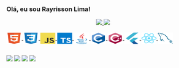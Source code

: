 ### Olá, eu sou Rayrisson Lima!

  <div align="center">
    <a href="https://github.com/rayrisson">
    <img height="180em" src="https://github-readme-stats.vercel.app/api?username=rayrisson&show_icons=true&theme=github_dark&include_all_commits=true&count_private=true"/>
    <img height="180em" src="https://github-readme-stats.vercel.app/api/top-langs/?username=rayrisson&layout=compact&langs_count=8&theme=github_dark"/>
  </div>
  
  <div style="display: inline_block"><br>
    <img align="center" alt="HTML 5" height="30" width="40" src="https://github.com/devicons/devicon/blob/master/icons/html5/html5-original.svg">
    <img align="center" alt="CSS 3" height="30" width="40" src="https://github.com/devicons/devicon/blob/master/icons/css3/css3-original.svg">
    <img align="center" alt="Javascript" height="30" width="40" src="https://github.com/devicons/devicon/blob/master/icons/javascript/javascript-original.svg">
    <img align="center" alt="Javascript" height="30" width="40" src="https://github.com/devicons/devicon/blob/master/icons/typescript/typescript-original.svg">
    <img align="center" alt="Java" height="30" width="40" src="https://github.com/devicons/devicon/blob/master/icons/java/java-original.svg">
    <img align="center" alt="C" height="30" width="40" src="https://github.com/devicons/devicon/blob/master/icons/c/c-original.svg">
    <img align="center" alt="C++" height="30" width="40" src="https://github.com/devicons/devicon/blob/master/icons/cplusplus/cplusplus-original.svg">
    <img align="center" alt="Flutter" height="30" width="40" src="https://github.com/devicons/devicon/blob/master/icons/flutter/flutter-original.svg">
    <img align="center" alt="React" height="30" width="40" src="https://github.com/devicons/devicon/blob/master/icons/react/react-original.svg">
    <img align="center" alt="MySQL" height="30" width="40" src="https://github.com/devicons/devicon/blob/master/icons/mysql/mysql-original.svg">
  </div>
  
  ##
  
  <div>
    <a href = "https://www.linkedin.com/in/rayrisson-vinicius/" target="_blank"><img src = "https://img.shields.io/badge/LinkedIn-0077B5?style=for-the-badge&logo=linkedin&logoColor=white"></a>
    <a href = "mailto:rayrissonvinicius@gmail.com" target="_blank"><img src = "https://img.shields.io/badge/Gmail-D14836?style=for-the-badge&logo=gmail&logoColor=white"></a>
    <a href = "https://t.me/rayrisson" target="_blank"><img src = "https://img.shields.io/badge/Telegram-2CA5E0?style=for-the-badge&logo=telegram&logoColor=white"></a>
    <a href = "https://www.instagram.com/itsme.rayy/" target="_blank"><img src = "https://img.shields.io/badge/Instagram-E4405F?style=for-the-badge&logo=instagram&logoColor=white"></a>
  </div>
